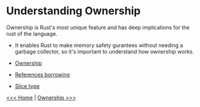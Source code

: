 # Understanding Ownership

Ownership is Rust's most unique feature and has deep implications for the rust of the language.

- It enables Rust to make memory safety gurantees without needing a garbage collector, so it's important to understand how ownership works.

- [Ownership](101-ownership/README.md)
- [References borrowing](102-references-borrowing/README.md)
- [Slice type](103-slice-type/README.md)

[<<< Home](../README.md) | [Ownership >>>](101-ownership/README.md)